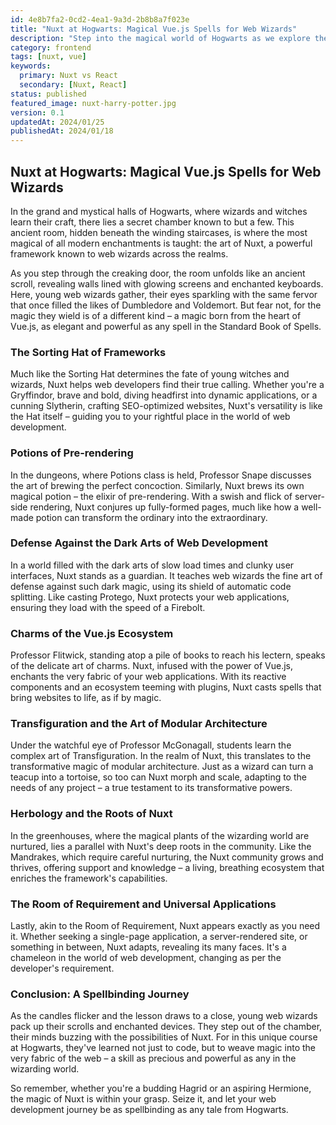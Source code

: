 ```yaml
---
id: 4e8b7fa2-0cd2-4ea1-9a3d-2b8b8a7f023e
title: "Nuxt at Hogwarts: Magical Vue.js Spells for Web Wizards"
description: "Step into the magical world of Hogwarts as we explore the enchanting capabilities of Nuxt. Discover how this powerful framework casts spells in web development, from server-side rendering potions to the charms of the Vue.js ecosystem."
category: frontend
tags: [nuxt, vue]
keywords: 
  primary: Nuxt vs React
  secondary: [Nuxt, React]
status: published
featured_image: nuxt-harry-potter.jpg
version: 0.1
updatedAt: 2024/01/25
publishedAt: 2024/01/18
---
```


## Nuxt at Hogwarts: Magical Vue.js Spells for Web Wizards

In the grand and mystical halls of Hogwarts, where wizards and witches learn their craft, there lies a secret chamber known to but a few. This ancient room, hidden beneath the winding staircases, is where the most magical of all modern enchantments is taught: the art of Nuxt, a powerful framework known to web wizards across the realms.

As you step through the creaking door, the room unfolds like an ancient scroll, revealing walls lined with glowing screens and enchanted keyboards. Here, young web wizards gather, their eyes sparkling with the same fervor that once filled the likes of Dumbledore and Voldemort. But fear not, for the magic they wield is of a different kind – a magic born from the heart of Vue.js, as elegant and powerful as any spell in the Standard Book of Spells.

### The Sorting Hat of Frameworks

Much like the Sorting Hat determines the fate of young witches and wizards, Nuxt helps web developers find their true calling. Whether you're a Gryffindor, brave and bold, diving headfirst into dynamic applications, or a cunning Slytherin, crafting SEO-optimized websites, Nuxt's versatility is like the Hat itself – guiding you to your rightful place in the world of web development.

### Potions of Pre-rendering

In the dungeons, where Potions class is held, Professor Snape discusses the art of brewing the perfect concoction. Similarly, Nuxt brews its own magical potion – the elixir of pre-rendering. With a swish and flick of server-side rendering, Nuxt conjures up fully-formed pages, much like how a well-made potion can transform the ordinary into the extraordinary.

### Defense Against the Dark Arts of Web Development

In a world filled with the dark arts of slow load times and clunky user interfaces, Nuxt stands as a guardian. It teaches web wizards the fine art of defense against such dark magic, using its shield of automatic code splitting. Like casting Protego, Nuxt protects your web applications, ensuring they load with the speed of a Firebolt.

### Charms of the Vue.js Ecosystem

Professor Flitwick, standing atop a pile of books to reach his lectern, speaks of the delicate art of charms. Nuxt, infused with the power of Vue.js, enchants the very fabric of your web applications. With its reactive components and an ecosystem teeming with plugins, Nuxt casts spells that bring websites to life, as if by magic.

### Transfiguration and the Art of Modular Architecture

Under the watchful eye of Professor McGonagall, students learn the complex art of Transfiguration. In the realm of Nuxt, this translates to the transformative magic of modular architecture. Just as a wizard can turn a teacup into a tortoise, so too can Nuxt morph and scale, adapting to the needs of any project – a true testament to its transformative powers.

### Herbology and the Roots of Nuxt

In the greenhouses, where the magical plants of the wizarding world are nurtured, lies a parallel with Nuxt's deep roots in the community. Like the Mandrakes, which require careful nurturing, the Nuxt community grows and thrives, offering support and knowledge – a living, breathing ecosystem that enriches the framework's capabilities.

### The Room of Requirement and Universal Applications

Lastly, akin to the Room of Requirement, Nuxt appears exactly as you need it. Whether seeking a single-page application, a server-rendered site, or something in between, Nuxt adapts, revealing its many faces. It's a chameleon in the world of web development, changing as per the developer's requirement.

### Conclusion: A Spellbinding Journey

As the candles flicker and the lesson draws to a close, young web wizards pack up their scrolls and enchanted devices. They step out of the chamber, their minds buzzing with the possibilities of Nuxt. For in this unique course at Hogwarts, they've learned not just to code, but to weave magic into the very fabric of the web – a skill as precious and powerful as any in the wizarding world.

So remember, whether you're a budding Hagrid or an aspiring Hermione, the magic of Nuxt is within your grasp. Seize it, and let your web development journey be as spellbinding as any tale from Hogwarts.
